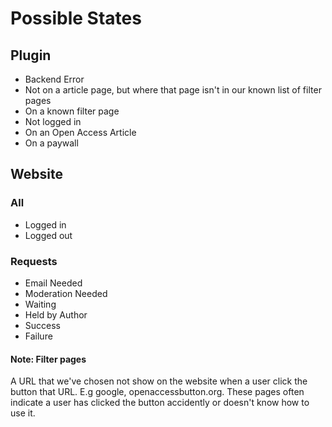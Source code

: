# Possible States

## Plugin

* Backend Error
* Not on a article page, but where that page isn't in our known list of filter pages
* On a known filter page
* Not logged in
* On an Open Access Article
* On a paywall

## Website

### All

* Logged in
* Logged out

### Requests

* Email Needed
* Moderation Needed
* Waiting
* Held by Author
* Success
* Failure

#### Note: Filter pages

A URL that we've chosen not show on the website when a user click the button that URL. E.g google, openaccessbutton.org. These pages often indicate a user has clicked the button accidently or doesn't know how to use it. 
